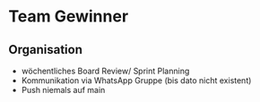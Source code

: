 # Team Gewinner

## Organisation

- wöchentliches Board Review/ Sprint Planning
- Kommunikation via WhatsApp Gruppe (bis dato nicht existent)
- Push niemals auf main